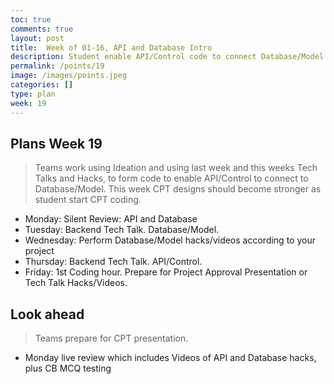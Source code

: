 ```yaml
---
toc: true
comments: true
layout: post
title:  Week of 01-16, API and Database Intro
description: Student enable API/Control code to connect Database/Model for their Create Performance Task project
permalink: /points/19
image: /images/points.jpeg
categories: []
type: plan
week: 19
---
```


## Plans Week 19
> Teams work using Ideation and using last week and this weeks Tech Talks and Hacks, to form code to enable API/Control to connect to Database/Model.  This week CPT designs should become stronger as student start CPT coding.

- Monday: Silent Review: API and Database
- Tuesday: Backend Tech Talk. Database/Model.
- Wednesday: Perform Database/Model hacks/videos according to your project
- Thursday: Backend Tech Talk.  API/Control.  
- Friday: 1st Coding hour.  Prepare for Project Approval Presentation or Tech Talk Hacks/Videos.

## Look ahead
> Teams prepare for CPT presentation.

- Monday live review which includes Videos of API and Database hacks, plus CB MCQ testing

